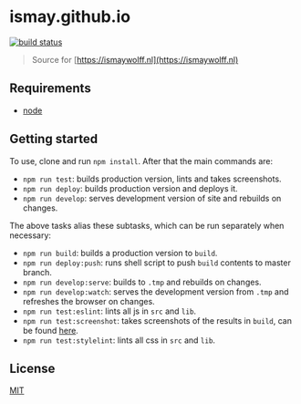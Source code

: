 # ismay.github.io

[![build status][build-badge]][build-url]

> Source for [https://ismaywolff.nl](https://ismaywolff.nl)

## Requirements

* [node](https://nodejs.org/en/)

## Getting started

 To use, clone and run `npm install`. After that the main commands are:

* `npm run test`: builds production version, lints and takes screenshots.
* `npm run deploy`: builds production version and deploys it.
* `npm run develop`: serves development version of site and rebuilds on changes.

The above tasks alias these subtasks, which can be run separately when necessary:

* `npm run build`: builds a production version to `build`.
* `npm run deploy:push`: runs shell script to push `build` contents to master branch.
* `npm run develop:serve`: builds to `.tmp` and rebuilds on changes.
* `npm run develop:watch`: serves the development version from `.tmp` and refreshes the browser on changes.
* `npm run test:eslint`: lints all js in `src` and `lib`.
* `npm run test:screenshot`: takes screenshots of the results in  `build`, can be found [here](test/README.md).
* `npm run test:stylelint`: lints all css in `src` and `lib`.

## License

[MIT](http://ismay.mit-license.org/)

[build-badge]: https://travis-ci.org/ismay/ismay.github.io.svg
[build-url]: https://travis-ci.org/ismay/ismay.github.io
